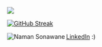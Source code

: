 <picture>
  <source media="(prefers-color-scheme: dark)" srcset="https://github.com/user-attachments/assets/ea39d8b8-7d5a-406f-8e07-084c1fc8574c">
  <source media="(prefers-color-scheme: light)" srcset="https://github.com/user-attachments/assets/21a3d0d3-fb1f-475b-a2bf-3df5722bb667">
  <img src="https://github.com/user-attachments/assets/ea39d8b8-7d5a-406f-8e07-084c1fc8574c"/>
</picture>

<a href="https://git.io/streak-stats"><img src="https://github-readme-streak-stats.herokuapp.com?user=naman-sonawane&theme=ocean-gradient&hide_border=true&border_radius=9" alt="GitHub Streak" /></a>
<p><img align="left" src="https://github-readme-stats.vercel.app/api/top-langs?username=naman-sonawane&show_icons=true&theme=ambient-gradient&hide_border=true&border_radius=9" alt="Naman Sonawane" /></p>

<p><a href="https://www.linkedin.com/in/naman-sonawane/">LinkedIn</a> :)</p>
